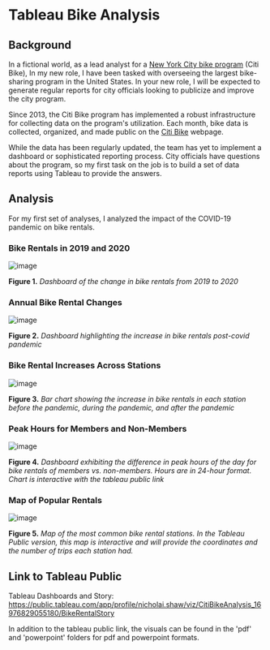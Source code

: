 # Tableau Bike Analysis

## Background
In a fictional world, as a lead analyst for a [New York City bike program](https://en.wikipedia.org/wiki/Citi_Bike) (Citi Bike), In my new role, I have been tasked with overseeing the largest bike-sharing program in the United States. In your new role, I will be expected to generate regular reports for city officials looking to publicize and improve the city program.

Since 2013, the Citi Bike program has implemented a robust infrastructure for collecting data on the program's utilization. Each month, bike data is collected, organized, and made public on the [Citi Bike](https://citibikenyc.com/system-data) webpage.

While the data has been regularly updated, the team has yet to implement a dashboard or sophisticated reporting process. City officials have questions about the program, so my first task on the job is to build a set of data reports using Tableau to provide the answers.

## Analysis
For my first set of analyses, I analyzed the impact of the COVID-19 pandemic on bike rentals.

### Bike Rentals in 2019 and 2020
![image](https://github.com/nicholaishaw/tableau-challenge/assets/135463220/2d5e2140-b827-4ea1-b0f5-776dc8df0b5e)

**Figure 1.** *Dashboard of the change in bike rentals from 2019 to 2020*

### Annual Bike Rental Changes
![image](https://github.com/nicholaishaw/tableau-challenge/assets/135463220/7888d6ea-22d3-40ac-8e29-448897cfd140)

**Figure 2.** *Dashboard highlighting the increase in bike rentals post-covid pandemic*

### Bike Rental Increases Across Stations
![image](https://github.com/nicholaishaw/tableau-challenge/assets/135463220/c840cdcd-1a94-4376-a398-4ca9d9ccc8be)

**Figure 3.** *Bar chart showing the increase in bike rentals in each station before the pandemic, during the pandemic, and after the pandemic*

### Peak Hours for Members and Non-Members
![image](https://github.com/nicholaishaw/tableau-challenge/assets/135463220/d94ff612-c047-4f67-a55b-78e8f3b8b446)

**Figure 4.** *Dashboard exhibiting the difference in peak hours of the day for bike rentals of members vs. non-members. Hours are in 24-hour format. Chart is interactive with the tableau public link*

### Map of Popular Rentals
![image](https://github.com/nicholaishaw/tableau-challenge/assets/135463220/94c59f4c-89b0-4f25-8fb4-68eaa07db323)

**Figure 5.** *Map of the most common bike rental stations. In the Tableau Public version, this map is interactive and will provide the coordinates and the number of trips each station had.*




## Link to Tableau Public
Tableau Dashboards and Story: https://public.tableau.com/app/profile/nicholai.shaw/viz/CitiBikeAnalysis_16976829055180/BikeRentalStory

In addition to the tableau public link, the visuals can be found in the 'pdf' and 'powerpoint' folders for pdf and powerpoint formats.
